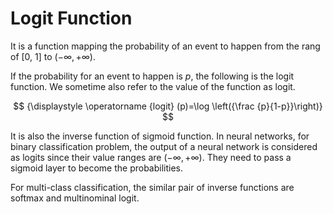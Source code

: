 # Logit Function

It is a function mapping the probability of an event to happen from the rang of [0, 1] to ${\displaystyle (-\infty ,+\infty )}$.

If the probability for an event to happen is $p$, the following is the logit function.
We sometime also refer to the value of the function as logit.

$$
{\displaystyle \operatorname {logit} (p)=\log \left({\frac {p}{1-p}}\right)}
$$

It is also the inverse function of sigmoid function.
In neural networks, for binary classification problem,
the output of a neural network is considered as logits
since their value ranges are ${\displaystyle (-\infty ,+\infty )}$.
They need to pass a sigmoid layer to become the probabilities.

For multi-class classification, the similar pair of inverse functions are
softmax and multinominal logit.
